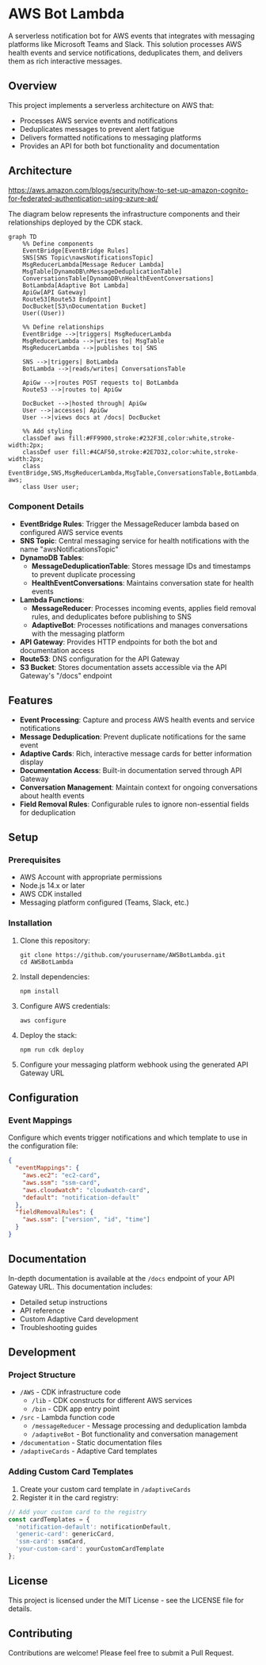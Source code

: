 # AWS Bot Lambda

A serverless notification bot for AWS events that integrates with messaging platforms like Microsoft Teams and Slack. This solution processes AWS health events and service notifications, deduplicates them, and delivers them as rich interactive messages.

## Overview

This project implements a serverless architecture on AWS that:
- Processes AWS service events and notifications
- Deduplicates messages to prevent alert fatigue
- Delivers formatted notifications to messaging platforms
- Provides an API for both bot functionality and documentation

## Architecture

https://aws.amazon.com/blogs/security/how-to-set-up-amazon-cognito-for-federated-authentication-using-azure-ad/

The diagram below represents the infrastructure components and their relationships deployed by the CDK stack.

```mermaid
graph TD
    %% Define components
    EventBridge[EventBridge Rules]
    SNS[SNS Topic\nawsNotificationsTopic]
    MsgReducerLambda[Message Reducer Lambda]
    MsgTable[DynamoDB\nMessageDeduplicationTable]
    ConversationsTable[DynamoDB\nHealthEventConversations]
    BotLambda[Adaptive Bot Lambda]
    ApiGw[API Gateway]
    Route53[Route53 Endpoint]
    DocBucket[S3\nDocumentation Bucket]
    User((User))

    %% Define relationships
    EventBridge -->|triggers| MsgReducerLambda
    MsgReducerLambda -->|writes to| MsgTable
    MsgReducerLambda -->|publishes to| SNS
    
    SNS -->|triggers| BotLambda
    BotLambda -->|reads/writes| ConversationsTable
    
    ApiGw -->|routes POST requests to| BotLambda
    Route53 -->|routes to| ApiGw
    
    DocBucket -->|hosted through| ApiGw
    User -->|accesses| ApiGw
    User -->|views docs at /docs| DocBucket
    
    %% Add styling
    classDef aws fill:#FF9900,stroke:#232F3E,color:white,stroke-width:2px;
    classDef user fill:#4CAF50,stroke:#2E7D32,color:white,stroke-width:2px;
    class EventBridge,SNS,MsgReducerLambda,MsgTable,ConversationsTable,BotLambda,ApiGw,Route53,DocBucket aws;
    class User user;
```

### Component Details

- **EventBridge Rules**: Trigger the MessageReducer lambda based on configured AWS service events
- **SNS Topic**: Central messaging service for health notifications with the name "awsNotificationsTopic"
- **DynamoDB Tables**:
  - **MessageDeduplicationTable**: Stores message IDs and timestamps to prevent duplicate processing
  - **HealthEventConversations**: Maintains conversation state for health events
- **Lambda Functions**:
  - **MessageReducer**: Processes incoming events, applies field removal rules, and deduplicates before publishing to SNS
  - **AdaptiveBot**: Processes notifications and manages conversations with the messaging platform
- **API Gateway**: Provides HTTP endpoints for both the bot and documentation access
- **Route53**: DNS configuration for the API Gateway
- **S3 Bucket**: Stores documentation assets accessible via the API Gateway's "/docs" endpoint

## Features

- **Event Processing**: Capture and process AWS health events and service notifications
- **Message Deduplication**: Prevent duplicate notifications for the same event
- **Adaptive Cards**: Rich, interactive message cards for better information display
- **Documentation Access**: Built-in documentation served through API Gateway
- **Conversation Management**: Maintain context for ongoing conversations about health events
- **Field Removal Rules**: Configurable rules to ignore non-essential fields for deduplication

## Setup

### Prerequisites

- AWS Account with appropriate permissions
- Node.js 14.x or later
- AWS CDK installed
- Messaging platform configured (Teams, Slack, etc.)

### Installation

1. Clone this repository:
   ```
   git clone https://github.com/yourusername/AWSBotLambda.git
   cd AWSBotLambda
   ```

2. Install dependencies:
   ```
   npm install
   ```

3. Configure AWS credentials:
   ```
   aws configure
   ```

4. Deploy the stack:
   ```
   npm run cdk deploy
   ```

5. Configure your messaging platform webhook using the generated API Gateway URL

## Configuration

### Event Mappings

Configure which events trigger notifications and which template to use in the configuration file:

```json
{
  "eventMappings": {
    "aws.ec2": "ec2-card",
    "aws.ssm": "ssm-card",
    "aws.cloudwatch": "cloudwatch-card",
    "default": "notification-default"
  },
  "fieldRemovalRules": {
    "aws.ssm": ["version", "id", "time"]
  }
}
```

## Documentation

In-depth documentation is available at the `/docs` endpoint of your API Gateway URL. This documentation includes:

- Detailed setup instructions
- API reference
- Custom Adaptive Card development
- Troubleshooting guides

## Development

### Project Structure

- `/AWS` - CDK infrastructure code
  - `/lib` - CDK constructs for different AWS services
  - `/bin` - CDK app entry point
- `/src` - Lambda function code
  - `/messageReducer` - Message processing and deduplication lambda
  - `/adaptiveBot` - Bot functionality and conversation management
- `/documentation` - Static documentation files
- `/adaptiveCards` - Adaptive Card templates

### Adding Custom Card Templates

1. Create your custom card template in `/adaptiveCards`
2. Register it in the card registry:

```typescript
// Add your custom card to the registry
const cardTemplates = {
  'notification-default': notificationDefault,
  'generic-card': genericCard,
  'ssm-card': ssmCard,
  'your-custom-card': yourCustomCardTemplate
};
```

## License

This project is licensed under the MIT License - see the LICENSE file for details.

## Contributing

Contributions are welcome! Please feel free to submit a Pull Request.
